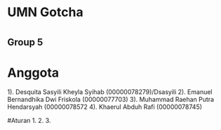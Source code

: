 # UMN Gotcha 
# <h2>Group 5<h2>
# Anggota
1). Desquita Sasyili Kheyla Syihab (00000078279)/Dsasyili
2). Emanuel Bernandhika Dwi Friskola (00000077703)
3). Muhammad Raehan Putra Hendarsyah (00000078572
4). Khaerul Abduh Rafi (00000078745)

#Aturan
1.
2.
3.

